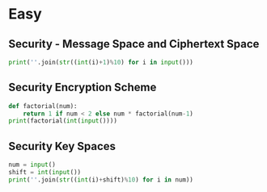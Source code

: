 # Easy

## Security - Message Space and Ciphertext Space

```python
print(''.join(str((int(i)+1)%10) for i in input()))
```

## Security Encryption Scheme

```python
def factorial(num):
    return 1 if num < 2 else num * factorial(num-1)
print(factorial(int(input())))
```

## Security Key Spaces

```python
num = input()
shift = int(input()) 
print(''.join(str((int(i)+shift)%10) for i in num))
```